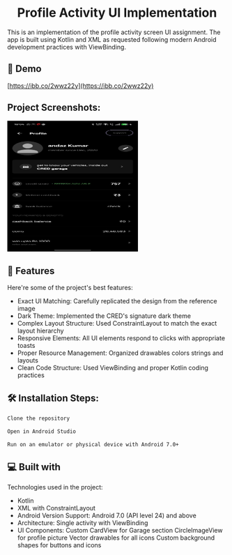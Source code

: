 <h1 align="center" id="title">Profile Activity UI Implementation</h1>

<p id="description">This is an implementation of the profile activity screen UI assignment. The app is built using Kotlin and XML as requested following modern Android development practices with ViewBinding.</p>

<h2>🚀 Demo</h2>

[https://ibb.co/2wwz22y](https://ibb.co/2wwz22y)

<h2>Project Screenshots:</h2>

<img src="https://github.com/Mukeshpandey0286/Profile-Task/blob/master/IMG-20250521-WA0006.jpg" alt="project-screenshot" width="300" height="300/">

  
  
<h2>🧐 Features</h2>

Here're some of the project's best features:

*   Exact UI Matching: Carefully replicated the design from the reference image
*   Dark Theme: Implemented the CRED's signature dark theme
*   Complex Layout Structure: Used ConstraintLayout to match the exact layout hierarchy
*   Responsive Elements: All UI elements respond to clicks with appropriate toasts
*   Proper Resource Management: Organized drawables colors strings and layouts
*   Clean Code Structure: Used ViewBinding and proper Kotlin coding practices

<h2>🛠️ Installation Steps:</h2>

```
Clone the repository
```

```
Open in Android Studio
```

```
Run on an emulator or physical device with Android 7.0+
```

  
  
<h2>💻 Built with</h2>

Technologies used in the project:

*   Kotlin
*   XML with ConstraintLayout
*   Android Version Support: Android 7.0 (API level 24) and above
*   Architecture: Single activity with ViewBinding
*   UI Components: Custom CardView for Garage section CircleImageView for profile picture Vector drawables for all icons Custom background shapes for buttons and icons
